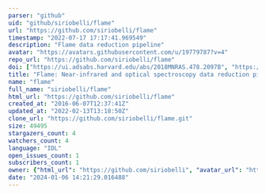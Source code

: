 ```yaml
---
parser: "github"
uid: "github/siriobelli/flame"
url: "https://github.com/siriobelli/flame"
timestamp: "2022-07-17 17:17:41.969549"
description: "Flame data reduction pipeline"
avatar: "https://avatars.githubusercontent.com/u/19779787?v=4"
repo_url: "https://github.com/siriobelli/flame"
doi: ["https://ui.adsabs.harvard.edu/abs/2018MNRAS.478.2097B", "https://ui.adsabs.harvard.edu/abs/2018ascl.soft11007B/abstract"]
title: "Flame: Near-infrared and optical spectroscopy data reduction pipeline"
name: "flame"
full_name: "siriobelli/flame"
html_url: "https://github.com/siriobelli/flame"
created_at: "2016-06-07T12:37:41Z"
updated_at: "2022-02-13T13:18:50Z"
clone_url: "https://github.com/siriobelli/flame.git"
size: 49495
stargazers_count: 4
watchers_count: 4
language: "IDL"
open_issues_count: 1
subscribers_count: 1
owner: {"html_url": "https://github.com/siriobelli", "avatar_url": "https://avatars.githubusercontent.com/u/19779787?v=4", "login": "siriobelli", "type": "User"}
date: "2024-01-06 14:21:29.016488"
---
```

